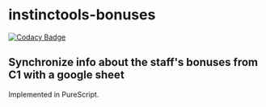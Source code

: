 # instinctools-bonuses

[![Codacy Badge](https://api.codacy.com/project/badge/Grade/1a623f876fba4d03b250650aa889fdc5)](https://www.codacy.com/app/borisyegorov8/instinctools-bonuses?utm_source=github.com&utm_medium=referral&utm_content=boris-yegorov-8/instinctools-bonuses&utm_campaign=badger)

## Synchronize info about the staff's bonuses from C1 with a google sheet
Implemented in PureScript.
